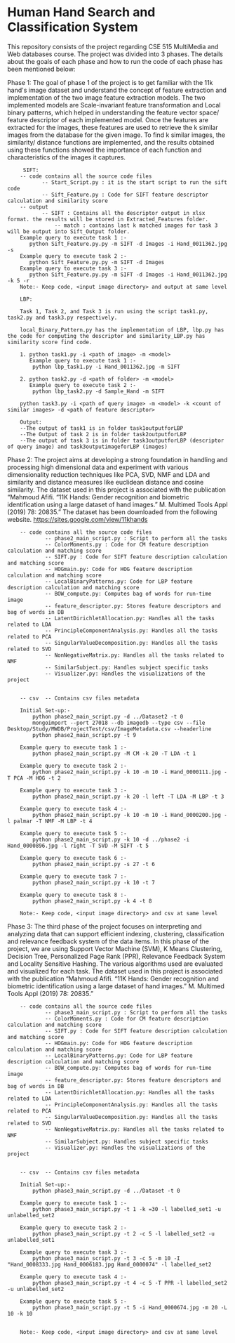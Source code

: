 # Human Hand Search and Classification System
 This repository consists of the project regarding CSE 515 MultiMedia and Web databases course. The project was divided into 3 phases. The details about the goals of each phase and how to run the code of each phase has been mentioned below:
 
 Phase 1:
 	The goal of phase 1 of the project is to get familiar with the 11k hand's image dataset and understand the concept of feature extraction and implementation of the two image feature extraction models. The two implemented models are Scale-invariant feature transformation and Local binary patterns, which helped in understanding the feature vector space/ feature descriptor of each implemented model. Once the features are extracted for the images, these features are used to retrieve the k similar images from the database for the given image. To find k similar images, the similarity/ distance functions are implemented, and the results obtained using these functions showed the importance of each function and characteristics of the images it captures.
	
		 SIFT:
		-- code contains all the source code files
			   -- Start_Script.py : it is the start script to run the sift code 
			   -- Sift_Feature.py : Code for SIFT feature descriptor calculation and similarity score
		-- output
			   -- SIFT : Contains all the descriptor output in xlsx format. the results will be stored in Extracted_Features folder.
				   -- match : contains last k matched images for task 3 will be output into Sift_Output folder.
		Example query to execute task 1 :-
		   python Sift_Feature.py.py -m SIFT -d Images -i Hand_0011362.jpg -s
		Example query to execute task 2 :-
		   python Sift_Feature.py.py -m SIFT -d Images
		Example query to execute task 3 :-
		   python Sift_Feature.py.py -m SIFT -d Images -i Hand_0011362.jpg -k 5 -r
		Note:- Keep code, <input image directory> and output at same level

		LBP:

		Task 1, Task 2, and Task 3 is run using the script task1.py, task2.py and task3.py respectively.

		local_Binary_Pattern.py has the implementation of LBP, lbp.py has the code for computing the descriptor and similarity_LBP.py has similarity score find code.

		1. python task1.py -i <path of image> -m <model>
		   Example query to execute task 1 :-
			python lbp_task1.py -i Hand_0011362.jpg -m SIFT

		2. python task2.py -d <path of folder> -m <model>
		   Example query to execute task 2 :-
			python lbp_task2.py -d Sample_Hand -m SIFT

		python task3.py -i <path of query image> -m <model> -k <count of similar images> -d <path of feature descriptor>

		Output:
		--The output of task1 is in folder task1outputforLBP
		--The Output of task 2 is in folder task2outputforLBP
		--The output of task 3 is in folder task3outputforLBP (descriptor of query image) and task3outputimageforLBP (images) 
		
		

Phase 2:
	The project aims at developing a strong foundation in handling and processing high dimensional data and experiment with  various dimensionality reduction techniques like PCA, SVD, NMF and LDA and similarity and distance measures like euclidean distance and cosine similarity. The dataset used in this project is associated with the publication “Mahmoud Afifi. “11K Hands: Gender recognition and biometric identification using a large dataset of hand images.” M. Multimed Tools Appl (2019) 78: 20835.” The dataset has been downloaded from the following website. https://sites.google.com/view/11khands 
	
		-- code contains all the source code files
				-- phase2_main_script.py : Script to perform all the tasks
				-- ColorMoments.py : Code for CM feature description calculation and matching score
				-- SIFT.py : Code for SIFT feature description calculation and matching score
				-- HOGmain.py: Code for HOG feature description calculation and matching score
				-- LocalBinaryPatterns.py: Code for LBP feature description calculation and matching score
				-- BOW_compute.py: Computes bag of words for run-time image
				-- feature_descriptor.py: Stores feature descriptors and bag of words in DB
				-- LatentDirichletAllocation.py: Handles all the tasks related to LDA
				-- PrincipleComponentAnalysis.py: Handles all the tasks related to PCA
				-- SingularValueDecomposition.py: Handles all the tasks related to SVD
				-- NonNegativeMatrix.py: Handles all the tasks related to NMF
				-- SimilarSubject.py: Handles subject specific tasks
				-- Visualizer.py: Handles the visualizations of the project


		-- csv  -- Contains csv files metadata

		Initial Set-up:-
			python phase2_main_script.py -d ../Dataset2 -t 0
			mongoimport --port 27018 --db imagedb --type csv --file Desktop/Study/MWDB/ProjectTest/csv/ImageMetadata.csv --headerline
			python phase2_main_script.py -t 9

		Example query to execute task 1 :-
			python phase2_main_script.py -M CM -k 20 -T LDA -t 1

		Example query to execute task 2 :-
			python phase2_main_script.py -k 10 -m 10 -i Hand_0000111.jpg -T PCA -M HOG -t 2

		Example query to execute task 3 :-
			python phase2_main_script.py -k 20 -l left -T LDA -M LBP -t 3

		Example query to execute task 4 :-
			python phase2_main_script.py -k 10 -m 10 -i Hand_0000200.jpg -l palmar -T NMF -M LBP -t 4

		Example query to execute task 5 :-
			python phase2_main_script.py -k 10 -d ../phase2 -i Hand_0000896.jpg -l right -T SVD -M SIFT -t 5

		Example query to execute task 6 :-
			python phase2_main_script.py -s 27 -t 6

		Example query to execute task 7 :-
			python phase2_main_script.py -k 10 -t 7

		Example query to execute task 8 :-
			python phase2_main_script.py -k 4 -t 8

		Note:- Keep code, <input image directory> and csv at same level
		
		

Phase 3:
	The third phase of the project focuses on interpreting and analyzing data that can support efficient indexing, clustering, classification and relevance feedback system of the data items. In this phase of the project, we are using Support Vector Machine (SVM), K Means Clustering, Decision Tree, Personalized Page Rank (PPR), Relevance Feedback System and Locality Sensitive Hashing. The various algorithms used are evaluated and visualized for each task. The dataset used in this project is associated with the publication “Mahmoud Afifi. “11K Hands: Gender recognition and biometric identification using a large dataset of hand images.” M. Multimed Tools Appl (2019) 78: 20835.” 

		-- code contains all the source code files
				-- phase3_main_script.py : Script to perform all the tasks
				-- ColorMoments.py : Code for CM feature description calculation and matching score
				-- SIFT.py : Code for SIFT feature description calculation and matching score
				-- HOGmain.py: Code for HOG feature description calculation and matching score
				-- LocalBinaryPatterns.py: Code for LBP feature description calculation and matching score
				-- BOW_compute.py: Computes bag of words for run-time image
				-- feature_descriptor.py: Stores feature descriptors and bag of words in DB
				-- LatentDirichletAllocation.py: Handles all the tasks related to LDA
				-- PrincipleComponentAnalysis.py: Handles all the tasks related to PCA
				-- SingularValueDecomposition.py: Handles all the tasks related to SVD
				-- NonNegativeMatrix.py: Handles all the tasks related to NMF
				-- SimilarSubject.py: Handles subject specific tasks
				-- Visualizer.py: Handles the visualizations of the project


		-- csv  -- Contains csv files metadata

		Initial Set-up:-
			python phase3_main_script.py -d ../Dataset -t 0

		Example query to execute task 1 :-
			python phase3_main_script.py -t 1 -k =30 -l labelled_set1 -u unlabelled_set2

		Example query to execute task 2 :-
			python phase3_main_script.py -t 2 -c 5 -l labelled_set2 -u unlabelled_set1

		Example query to execute task 3 :-
			python phase3_main_script.py -t 3 -c 5 -m 10 -I "Hand_0008333.jpg Hand_0006183.jpg Hand_0000074" -l labelled_set2

		Example query to execute task 4 :-
			python phase3_main_script.py -t 4 -c 5 -T PPR -l labelled_set2 -u unlabelled_set2

		Example query to execute task 5 :-
			python phase3_main_script.py -t 5 -i Hand_0000674.jpg -m 20 -L 10 -k 10


		Note:- Keep code, <input image directory> and csv at same level
